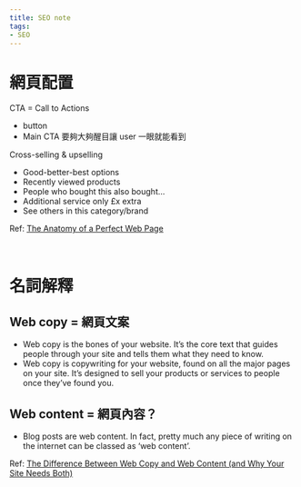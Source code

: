 ```yaml
---
title: SEO note
tags:
- SEO
---
```



# 網頁配置

CTA = Call to Actions
- button
- Main CTA 要夠大夠醒目讓 user 一眼就能看到

Cross-selling & upselling
- Good-better-best options
- Recently viewed products
- People who bought this also bought…
- Additional service only £x extra
- See others in this category/brand


<!-- more -->

Ref: [The Anatomy of a Perfect Web Page](https://www.hitreach.com/perfect-web-page/#top)

&nbsp;

# 名詞解釋

## Web copy = 網頁文案
- Web copy is the bones of your website. It’s the core text that guides people through your site and tells them what they need to know.
- Web copy is copywriting for your website, found on all the major pages on your site. It’s designed to sell your products or services to people once they’ve found you.

## Web content = 網頁內容？
- Blog posts are web content. In fact, pretty much any piece of writing on the internet can be classed as ‘web content’.

Ref: [The Difference Between Web Copy and Web Content (and Why Your Site Needs Both)](http://untamedwriting.com/the-difference-between-web-copy-and-web-content-and-why-your-site-needs-both/)


